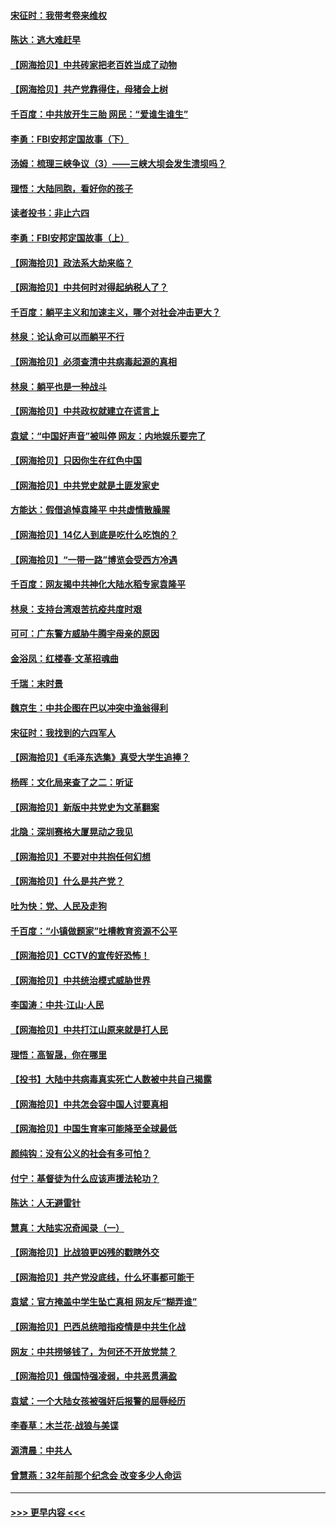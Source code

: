 #### [宋征时：我带考卷来维权](../pages/nsc993/n12994088.md?t=06030652) 
#### [陈达：逃大难赶早](../pages/nsc993/n12993569.md?t=06030652) 
#### [【网海拾贝】中共砖家把老百姓当成了动物](../pages/nsc993/n12993483.md?t=06030652) 
#### [【网海拾贝】共产党靠得住，母猪会上树](../pages/nsc993/n12990730.md?t=06030652) 
#### [千百度：中共放开生三胎 网民：“爱谁生谁生”](../pages/nsc993/n12990644.md?t=06030652) 
#### [李勇：FBI安邦定国故事（下）](../pages/nsc993/n12987854.md?t=06030652) 
#### [汤姆：梳理三峡争议（3）——三峡大坝会发生溃坝吗？](../pages/nsc993/n12989806.md?t=06030652) 
#### [理悟：大陆同胞，看好你的孩子](../pages/nsc993/n12989778.md?t=06030652) 
#### [读者投书：非止六四](../pages/nsc993/n12989673.md?t=06030652) 
#### [李勇：FBI安邦定国故事（上）](../pages/nsc993/n12987749.md?t=06030652) 
#### [【网海拾贝】政法系大劫来临？](../pages/nsc993/n12987596.md?t=06030652) 
#### [【网海拾贝】中共何时对得起纳税人了？](../pages/nsc993/n12985578.md?t=06030652) 
#### [千百度：躺平主义和加速主义，哪个对社会冲击更大？](../pages/nsc993/n12985512.md?t=06030652) 
#### [林泉：论认命可以而躺平不行](../pages/nsc993/n12985505.md?t=06030652) 
#### [【网海拾贝】必须查清中共病毒起源的真相](../pages/nsc993/n12984276.md?t=06030652) 
#### [林泉：躺平也是一种战斗](../pages/nsc993/n12984194.md?t=06030652) 
#### [【网海拾贝】中共政权就建立在谎言上](../pages/nsc993/n12981880.md?t=06030652) 
#### [袁斌：“中国好声音”被叫停 网友：内地娱乐要完了](../pages/nsc993/n12981826.md?t=06030652) 
#### [【网海拾贝】只因你生在红色中国](../pages/nsc993/n12979096.md?t=06030652) 
#### [【网海拾贝】中共党史就是土匪发家史](../pages/nsc993/n12976478.md?t=06030652) 
#### [方能达：假借追悼袁隆平 中共虚情散臊腥](../pages/nsc993/n12976396.md?t=06030652) 
#### [【网海拾贝】14亿人到底是吃什么吃饱的？](../pages/nsc993/n12974125.md?t=06030652) 
#### [【网海拾贝】“一带一路”博览会受西方冷遇](../pages/nsc993/n12971787.md?t=06030652) 
#### [千百度：网友揭中共神化大陆水稻专家袁隆平](../pages/nsc993/n12971733.md?t=06030652) 
#### [林泉：支持台湾艰苦抗疫共度时艰](../pages/nsc993/n12971350.md?t=06030652) 
#### [可可：广东警方威胁牛腾宇母亲的原因](../pages/nsc993/n12971100.md?t=06030652) 
#### [金浴凤：红楼春·文革招魂曲](../pages/nsc993/n12970354.md?t=06030652) 
#### [千瑞：末时景](../pages/nsc993/n12970337.md?t=06030652) 
#### [魏京生：中共企图在巴以冲突中渔翁得利](../pages/nsc993/n12970286.md?t=06030652) 
#### [宋征时：我找到的六四军人](../pages/nsc993/n12970213.md?t=06030652) 
#### [【网海拾贝】《毛泽东选集》真受大学生追捧？](../pages/nsc993/n12968779.md?t=06030652) 
#### [杨晖：文化局来查了之二：听证](../pages/nsc993/n12966528.md?t=06030652) 
#### [【网海拾贝】新版中共党史为文革翻案](../pages/nsc993/n12967526.md?t=06030652) 
#### [北隐：深圳赛格大厦晃动之我见](../pages/nsc993/n12967393.md?t=06030652) 
#### [【网海拾贝】不要对中共抱任何幻想](../pages/nsc993/n12965222.md?t=06030652) 
#### [【网海拾贝】什么是共产党？](../pages/nsc993/n12962781.md?t=06030652) 
#### [吐为快：党、人民及走狗](../pages/nsc993/n12962747.md?t=06030652) 
#### [千百度：“小镇做题家”吐槽教育资源不公平](../pages/nsc993/n12962705.md?t=06030652) 
#### [【网海拾贝】CCTV的宣传好恐怖！](../pages/nsc993/n12959984.md?t=06030652) 
#### [【网海拾贝】中共统治模式威胁世界](../pages/nsc993/n12957622.md?t=06030652) 
#### [李国涛：中共‧江山‧人民](../pages/nsc993/n12957502.md?t=06030652) 
#### [【网海拾贝】中共打江山原来就是打人民](../pages/nsc993/n12954345.md?t=06030652) 
#### [理悟：高智晟，你在哪里](../pages/nsc993/n12953115.md?t=06030652) 
#### [【投书】大陆中共病毒真实死亡人数被中共自己揭露](../pages/nsc993/n12953050.md?t=06030652) 
#### [【网海拾贝】中共怎会容中国人讨要真相](../pages/nsc993/n12952161.md?t=06030652) 
#### [【网海拾贝】中国生育率可能降至全球最低](../pages/nsc993/n12948793.md?t=06030652) 
#### [颜纯钩：没有公义的社会有多可怕？](../pages/nsc993/n12947626.md?t=06030652) 
#### [付宁：基督徒为什么应该声援法轮功？](../pages/nsc993/n12947233.md?t=06030652) 
#### [陈达：人无避雷针](../pages/nsc993/n12947098.md?t=06030652) 
#### [慧真：大陆实况奇闻录（一）](../pages/nsc993/n12945811.md?t=06030652) 
#### [【网海拾贝】比战狼更凶残的戳瞎外交](../pages/nsc993/n12945717.md?t=06030652) 
#### [【网海拾贝】共产党没底线，什么坏事都可能干](../pages/nsc993/n12942090.md?t=06030652) 
#### [袁斌：官方掩盖中学生坠亡真相 网友斥“糊弄谁”](../pages/nsc993/n12942029.md?t=06030652) 
#### [【网海拾贝】巴西总统暗指疫情是中共生化战](../pages/nsc993/n12938999.md?t=06030652) 
#### [网友：中共捞够钱了，为何还不开放党禁？](../pages/nsc993/n12938952.md?t=06030652) 
#### [【网海拾贝】俄国恃强凌弱，中共恶贯满盈](../pages/nsc993/n12936626.md?t=06030652) 
#### [袁斌：一个大陆女孩被强奸后报警的屈辱经历](../pages/nsc993/n12936547.md?t=06030652) 
#### [李春草：木兰花·战狼与美谍](../pages/nsc993/n12935995.md?t=06030652) 
#### [源清晨：中共人](../pages/nsc993/n12935589.md?t=06030652) 
#### [曾慧燕：32年前那个纪念会 改变多少人命运](../pages/nsc993/n12934233.md?t=06030652) 

----
#### [ >>> 更早内容 <<< ](../indexes/nsc993-earlier.md)

